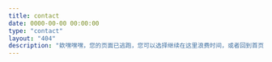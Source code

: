 ```yaml
---
title: contact
date: 0000-00-00 00:00:00
type: "contact"
layout: "404"
description: "欸嘿嘿嘿，您的页面已逃跑，您可以选择继续在这里浪费时间，或者回到首页"
---
```

